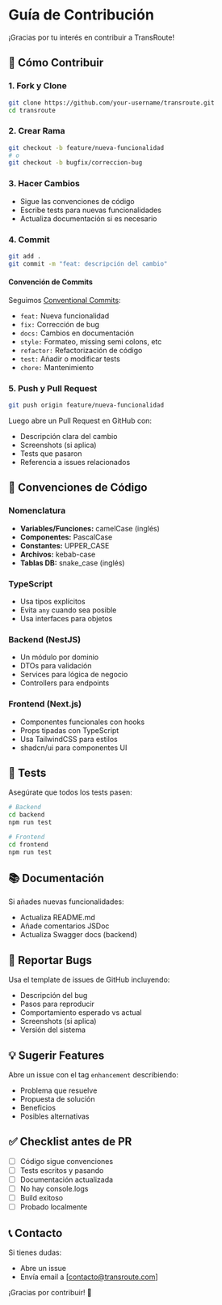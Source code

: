# Guía de Contribución

¡Gracias por tu interés en contribuir a TransRoute! 

## 🤝 Cómo Contribuir

### 1. Fork y Clone

```bash
git clone https://github.com/your-username/transroute.git
cd transroute
```

### 2. Crear Rama

```bash
git checkout -b feature/nueva-funcionalidad
# o
git checkout -b bugfix/correccion-bug
```

### 3. Hacer Cambios

- Sigue las convenciones de código
- Escribe tests para nuevas funcionalidades
- Actualiza documentación si es necesario

### 4. Commit

```bash
git add .
git commit -m "feat: descripción del cambio"
```

#### Convención de Commits

Seguimos [Conventional Commits](https://www.conventionalcommits.org/):

- `feat:` Nueva funcionalidad
- `fix:` Corrección de bug
- `docs:` Cambios en documentación
- `style:` Formateo, missing semi colons, etc
- `refactor:` Refactorización de código
- `test:` Añadir o modificar tests
- `chore:` Mantenimiento

### 5. Push y Pull Request

```bash
git push origin feature/nueva-funcionalidad
```

Luego abre un Pull Request en GitHub con:
- Descripción clara del cambio
- Screenshots (si aplica)
- Tests que pasaron
- Referencia a issues relacionados

## 📝 Convenciones de Código

### Nomenclatura

- **Variables/Funciones:** camelCase (inglés)
- **Componentes:** PascalCase
- **Constantes:** UPPER_CASE
- **Archivos:** kebab-case
- **Tablas DB:** snake_case (inglés)

### TypeScript

- Usa tipos explícitos
- Evita `any` cuando sea posible
- Usa interfaces para objetos

### Backend (NestJS)

- Un módulo por dominio
- DTOs para validación
- Services para lógica de negocio
- Controllers para endpoints

### Frontend (Next.js)

- Componentes funcionales con hooks
- Props tipadas con TypeScript
- Usa TailwindCSS para estilos
- shadcn/ui para componentes UI

## 🧪 Tests

Asegúrate que todos los tests pasen:

```bash
# Backend
cd backend
npm run test

# Frontend
cd frontend
npm run test
```

## 📚 Documentación

Si añades nuevas funcionalidades:

- Actualiza README.md
- Añade comentarios JSDoc
- Actualiza Swagger docs (backend)

## 🐛 Reportar Bugs

Usa el template de issues de GitHub incluyendo:

- Descripción del bug
- Pasos para reproducir
- Comportamiento esperado vs actual
- Screenshots (si aplica)
- Versión del sistema

## 💡 Sugerir Features

Abre un issue con el tag `enhancement` describiendo:

- Problema que resuelve
- Propuesta de solución
- Beneficios
- Posibles alternativas

## ✅ Checklist antes de PR

- [ ] Código sigue convenciones
- [ ] Tests escritos y pasando
- [ ] Documentación actualizada
- [ ] No hay console.logs
- [ ] Build exitoso
- [ ] Probado localmente

## 📞 Contacto

Si tienes dudas:
- Abre un issue
- Envía email a [contacto@transroute.com]

¡Gracias por contribuir! 🎉

